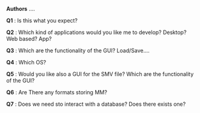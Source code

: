 **Authors** 
....


**Q1** : Is this what you expect?

**Q2** : Which kind of applications would you like me to develop? Desktop? Web based? App?

**Q3** : Which are the functionality of the GUI? Load/Save....

**Q4** : Which OS?

**Q5** : Would you like also a GUI for the SMV file? Which are the functionality of the GUI?  

**Q6** : Are There any formats storing MM?

**Q7** : Does we need sto interact with a database? Does there exists one?
